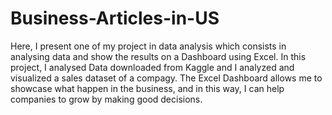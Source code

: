 # Business-Articles-in-US
Here, I present one of my project in data analysis which consists in analysing data and show the results on a Dashboard using Excel.  In this project, I analysed Data downloaded from Kaggle and I analyzed and visualized a sales dataset of a compagy. The Excel Dashboard allows me to showcase what happen in the business, and in this way, I can help companies to grow by making good decisions.
